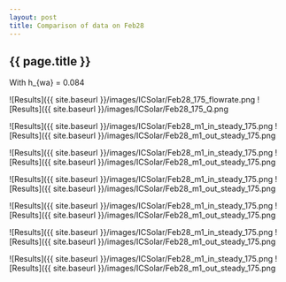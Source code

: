 ```yaml
---
layout: post
title: Comparison of data on Feb28
---
```

{{ page.title }}
-----------------
With h_{wa} = 0.084

![Results]({{ site.baseurl }}/images/ICSolar/Feb28_175_flowrate.png ![Results]({{ site.baseurl }}/images/ICSolar/Feb28_175_Q.png

![Results]({{ site.baseurl }}/images/ICSolar/Feb28_m1_in_steady_175.png ![Results]({{ site.baseurl }}/images/ICSolar/Feb28_m1_out_steady_175.png

![Results]({{ site.baseurl }}/images/ICSolar/Feb28_m1_in_steady_175.png ![Results]({{ site.baseurl }}/images/ICSolar/Feb28_m1_out_steady_175.png

![Results]({{ site.baseurl }}/images/ICSolar/Feb28_m1_in_steady_175.png ![Results]({{ site.baseurl }}/images/ICSolar/Feb28_m1_out_steady_175.png

![Results]({{ site.baseurl }}/images/ICSolar/Feb28_m1_in_steady_175.png ![Results]({{ site.baseurl }}/images/ICSolar/Feb28_m1_out_steady_175.png

![Results]({{ site.baseurl }}/images/ICSolar/Feb28_m1_in_steady_175.png ![Results]({{ site.baseurl }}/images/ICSolar/Feb28_m1_out_steady_175.png

![Results]({{ site.baseurl }}/images/ICSolar/Feb28_m1_in_steady_175.png ![Results]({{ site.baseurl }}/images/ICSolar/Feb28_m1_out_steady_175.png


